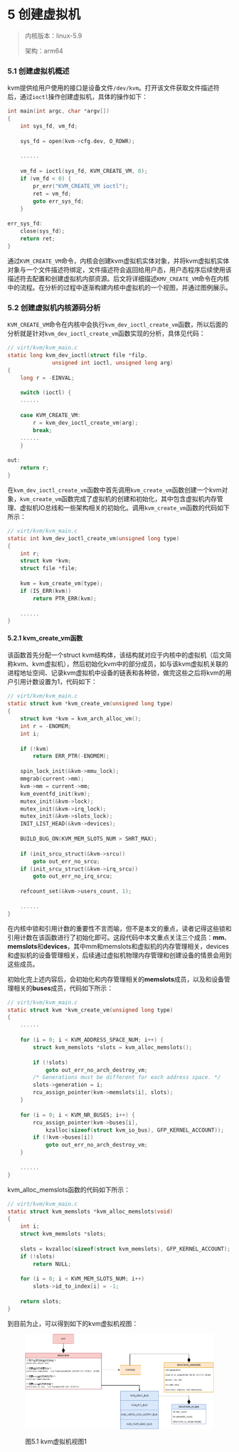 # 5 创建虚拟机

> 内核版本：linux-5.9
>
> 架构：arm64

### 5.1 创建虚拟机概述

kvm提供给用户使用的接口是设备文件`/dev/kvm`。打开该文件获取文件描述符后，通过`ioctl`操作创建虚拟机，具体的操作如下：

```c
int main(int argc, char *argv[])
{
	int sys_fd, vm_fd;

	sys_fd = open(kvm->cfg.dev, O_RDWR);

	......

	vm_fd = ioctl(sys_fd, KVM_CREATE_VM, 0);
	if (vm_fd < 0) {
		pr_err("KVM_CREATE_VM ioctl");
		ret = vm_fd;
		goto err_sys_fd;
	}

err_sys_fd:
	close(sys_fd);
	return ret;
}
```

通过`KVM_CREATE_VM`命令，内核会创建kvm虚拟机实体对象，并将kvm虚拟机实体对象与一个文件描述符绑定，文件描述符会返回给用户态，用户态程序后续使用该描述符去配置和创建虚拟机内部资源。后文将详细描述`KMV_CREATE_VM`命令在内核中的流程。在分析的过程中逐渐构建内核中虚拟机的一个视图，并通过图例展示。

### 5.2 创建虚拟机内核源码分析

`KVM_CREATE_VM`命令在内核中会执行`kvm_dev_ioctl_create_vm`函数，所以后面的分析就是针对`kvm_dev_ioctl_create_vm`函数实现的分析，具体见代码：

```c
// virt/kvm/kvm_main.c
static long kvm_dev_ioctl(struct file *filp,
			  unsigned int ioctl, unsigned long arg)
{
	long r = -EINVAL;

	switch (ioctl) {
	......
	
	case KVM_CREATE_VM:
		r = kvm_dev_ioctl_create_vm(arg);
		break;
	......
	}

out:
	return r;
}
```

在`kvm_dev_ioctl_create_vm`函数中首先调用`kvm_create_vm`函数创建一个kvm对象，`kvm_create_vm`函数完成了虚拟机的创建和初始化，其中包含虚拟机内存管理、虚拟机IO总线和一些架构相关的初始化。调用`kvm_create_vm`函数的代码如下所示：

```c
// virt/kvm/kvm_main.c
static int kvm_dev_ioctl_create_vm(unsigned long type)
{
	int r;
	struct kvm *kvm;
	struct file *file;

	kvm = kvm_create_vm(type);
	if (IS_ERR(kvm))
		return PTR_ERR(kvm);

	......
}
```

#### 5.2.1 kvm\_create\_vm函数

该函数首先分配一个struct kvm结构体，该结构就对应于内核中的虚拟机（后文简称kvm、kvm虚拟机），然后初始化kvm中的部分成员，如与该kvm虚拟机关联的进程地址空间、记录kvm虚拟机中设备的链表和各种锁，做完这些之后将kvm的用户引用计数设置为1，代码如下：

```c
// virt/kvm/kvm_main.c
static struct kvm *kvm_create_vm(unsigned long type)
{
	struct kvm *kvm = kvm_arch_alloc_vm();
	int r = -ENOMEM;
	int i;

	if (!kvm)
		return ERR_PTR(-ENOMEM);

	spin_lock_init(&kvm->mmu_lock);
	mmgrab(current->mm);
	kvm->mm = current->mm;
	kvm_eventfd_init(kvm);
	mutex_init(&kvm->lock);
	mutex_init(&kvm->irq_lock);
	mutex_init(&kvm->slots_lock);
	INIT_LIST_HEAD(&kvm->devices);

	BUILD_BUG_ON(KVM_MEM_SLOTS_NUM > SHRT_MAX);

	if (init_srcu_struct(&kvm->srcu))
		goto out_err_no_srcu;
	if (init_srcu_struct(&kvm->irq_srcu))
		goto out_err_no_irq_srcu;

	refcount_set(&kvm->users_count, 1);
	
	......
}
```

在内核中锁和引用计数的重要性不言而喻，但不是本文的重点，读者记得这些锁和引用计数在该函数进行了初始化即可。这段代码中本文重点关注三个成员：**mm**、**memslots**和**devices**，其中mm和memslots和虚拟机的内存管理相关，devices和虚拟机的设备管理相关，后续通过虚拟机物理内存管理和创建设备的情景会用到这些成员。

初始化完上述内容后，会初始化和内存管理相关的**memslots**成员，以及和设备管理相关的**buses**成员，代码如下所示：

```c
// virt/kvm/kvm_main.c
static struct kvm *kvm_create_vm(unsigned long type)
{
	......
	
	for (i = 0; i < KVM_ADDRESS_SPACE_NUM; i++) {
		struct kvm_memslots *slots = kvm_alloc_memslots();

		if (!slots)
			goto out_err_no_arch_destroy_vm;
		/* Generations must be different for each address space. */
		slots->generation = i;
		rcu_assign_pointer(kvm->memslots[i], slots);
	}

	for (i = 0; i < KVM_NR_BUSES; i++) {
		rcu_assign_pointer(kvm->buses[i],
			kzalloc(sizeof(struct kvm_io_bus), GFP_KERNEL_ACCOUNT));
		if (!kvm->buses[i])
			goto out_err_no_arch_destroy_vm;
	}
	
	......
}
```

kvm\_alloc\_memslots函数的代码如下所示：

```c
// virt/kvm/kvm_main.c
static struct kvm_memslots *kvm_alloc_memslots(void)
{
	int i;
	struct kvm_memslots *slots;

	slots = kvzalloc(sizeof(struct kvm_memslots), GFP_KERNEL_ACCOUNT);
	if (!slots)
		return NULL;

	for (i = 0; i < KVM_MEM_SLOTS_NUM; i++)
		slots->id_to_index[i] = -1;

	return slots;
}
```

到目前为止，可以得到如下的kvm虚拟机视图：

<figure><img src=".gitbook/assets/内核虚拟机视图1.drawio.png" alt=""><figcaption><p>图5.1 kvm虚拟机视图1</p></figcaption></figure>


